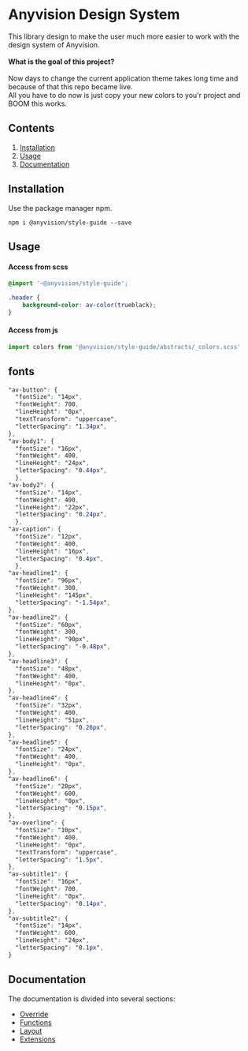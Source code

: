 # Anyvision Design System
This library design to make the user much more easier to work with the design system of Anyvision.
<br/>
<br/>
<b>What is the goal of this project?</b>
<br/>
<br/>
Now days to change the current application theme takes long time and because of that this repo became live.
<br/>
All you have to do now is just copy your new colors to you'r project and BOOM this works.


## Contents
1. [Installation](#installation)
1. [Usage](#usage)
1. [Documentation](#documentation)

## Installation
Use the package manager npm.

```
npm i @anyvision/style-guide --save
```

## Usage
#### Access from scss
```scss
@import '~@anyvision/style-guide';

.header { 
    background-color: av-color(trueblack);
}
``` 

#### Access from js
```js
import colors from '@anyvision/style-guide/abstracts/_colors.scss'
```

## fonts 
```scss
"av-button": {
  "fontSize": "14px",
  "fontWeight": 700,
  "lineHeight": "0px",
  "textTransform": "uppercase",
  "letterSpacing": "1.34px",
},
"av-body1": {
  "fontSize": "16px",
  "fontWeight": 400,
  "lineHeight": "24px",
  "letterSpacing": "0.44px",
  },
"av-body2": {
  "fontSize": "14px",
  "fontWeight": 400,
  "lineHeight": "22px",
  "letterSpacing": "0.24px",
  },
"av-caption": {
  "fontSize": "12px",
  "fontWeight": 400,
  "lineHeight": "16px",
  "letterSpacing": "0.4px",
  },
"av-headline1": {
  "fontSize": "96px",
  "fontWeight": 300,
  "lineHeight": "145px",
  "letterSpacing": "-1.54px",
},
"av-headline2": {
  "fontSize": "60px",
  "fontWeight": 300,
  "lineHeight": "90px",
  "letterSpacing": "-0.48px",
},
"av-headline3": {
  "fontSize": "48px",
  "fontWeight": 400,
  "lineHeight": "0px",
},
"av-headline4": {
  "fontSize": "32px",
  "fontWeight": 400,
  "lineHeight": "51px",
  "letterSpacing": "0.26px",
},
"av-headline5": {
  "fontSize": "24px",
  "fontWeight": 400,
  "lineHeight": "0px",
},
"av-headline6": {
  "fontSize": "20px",
  "fontWeight": 600,
  "lineHeight": "0px",
  "letterSpacing": "0.15px",
},
"av-overline": {
  "fontSize": "10px",
  "fontWeight": 400,
  "lineHeight": "0px",
  "textTransform": "uppercase",
  "letterSpacing": "1.5px",
},
"av-subtitle1": {
  "fontSize": "16px",
  "fontWeight": 700,
  "lineHeight": "0px",
  "letterSpacing": "0.14px",
},
"av-subtitle2": {
  "fontSize": "14px",
  "fontWeight": 600,
  "lineHeight": "24px",
  "letterSpacing": "0.1px",
}
```

## Documentation
The documentation is divided into several sections:

* [Override](docs/OVERRIDE.md)
* [Functions](docs/FUNCTIONS.md)
* [Layout](docs/LAYOUT.md)
* [Extensions](docs/EXTENSIONS.md)


